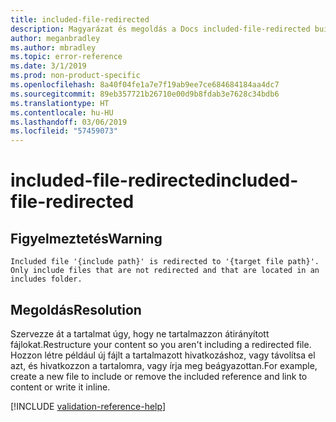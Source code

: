```yaml
---
title: included-file-redirected
description: Magyarázat és megoldás a Docs included-file-redirected buildelési problémájára
author: meganbradley
ms.author: mbradley
ms.topic: error-reference
ms.date: 3/1/2019
ms.prod: non-product-specific
ms.openlocfilehash: 8a40f04fe1a7e7f19ab9ee7ce684684184aa4dc7
ms.sourcegitcommit: 89eb357721b26710e00d9b8fdab3e7628c34bdb6
ms.translationtype: HT
ms.contentlocale: hu-HU
ms.lasthandoff: 03/06/2019
ms.locfileid: "57459073"
---
```

# <a name="included-file-redirected"></a><span data-ttu-id="cb9f8-103">included-file-redirected</span><span class="sxs-lookup"><span data-stu-id="cb9f8-103">included-file-redirected</span></span>

## <a name="warning"></a><span data-ttu-id="cb9f8-104">Figyelmeztetés</span><span class="sxs-lookup"><span data-stu-id="cb9f8-104">Warning</span></span>

`Included file '{include path}' is redirected to '{target file path}'. Only include files that are not redirected and that are located in an includes folder.`

## <a name="resolution"></a><span data-ttu-id="cb9f8-105">Megoldás</span><span class="sxs-lookup"><span data-stu-id="cb9f8-105">Resolution</span></span>

<span data-ttu-id="cb9f8-106">Szervezze át a tartalmat úgy, hogy ne tartalmazzon átirányított fájlokat.</span><span class="sxs-lookup"><span data-stu-id="cb9f8-106">Restructure your content so you aren't including a redirected file.</span></span> <span data-ttu-id="cb9f8-107">Hozzon létre például új fájlt a tartalmazott hivatkozáshoz, vagy távolítsa el azt, és hivatkozzon a tartalomra, vagy írja meg beágyazottan.</span><span class="sxs-lookup"><span data-stu-id="cb9f8-107">For example, create a new file to include or remove the included reference and link to content or write it inline.</span></span>

<!--make sure to add this file to your includes folder and verify the path-->
[!INCLUDE [validation-reference-help](includes/validation-reference-help.md)]
